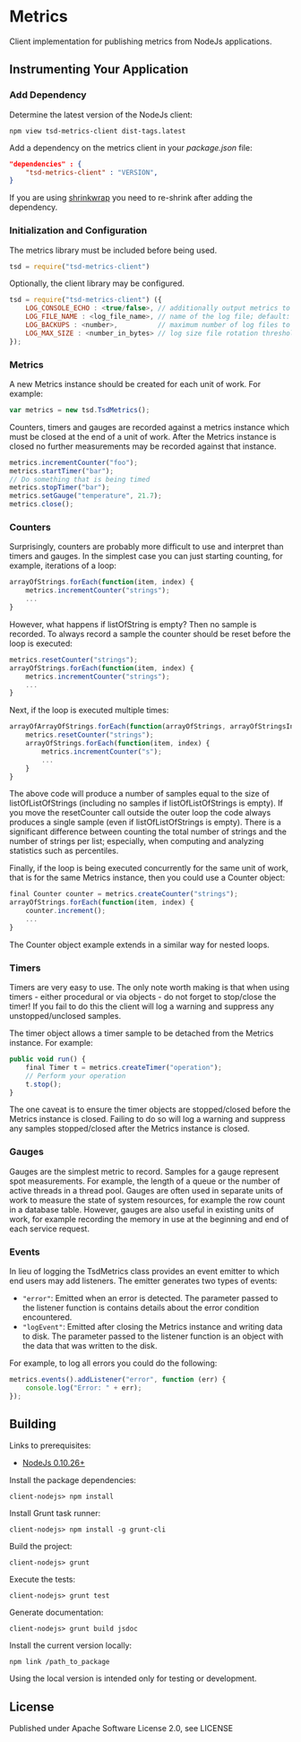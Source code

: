 Metrics
=======

Client implementation for publishing metrics from NodeJs applications.


Instrumenting Your Application
------------------------------

### Add Dependency

Determine the latest version of the NodeJs client:

    npm view tsd-metrics-client dist-tags.latest

Add a dependency on the metrics client in your *package.json* file:

```json
"dependencies" : {
    "tsd-metrics-client" : "VERSION",
}
```

If you are using [shrinkwrap](https://www.npmjs.org/doc/cli/npm-shrinkwrap.html) you need to re-shrink after adding the dependency.

### Initialization and Configuration

The metrics library must be included before being used.

```javascript
tsd = require("tsd-metrics-client")
```

Optionally, the client library may be configured.

```javascript
tsd = require("tsd-metrics-client") ({
    LOG_CONSOLE_ECHO : <true/false>, // additionally output metrics to console; default: false
    LOG_FILE_NAME : <log_file_name>, // name of the log file; default: "tsd-query.log"
    LOG_BACKUPS : <number>,          // maximum number of log files to retain; default: 10
    LOG_MAX_SIZE : <number_in_bytes> // log size file rotation threshold; default: 32 MB
});
```

### Metrics

A new Metrics instance should be created for each unit of work.  For example:

```javascript
var metrics = new tsd.TsdMetrics();
```

Counters, timers and gauges are recorded against a metrics instance which must be closed at the end of a unit of work.  After the Metrics instance is closed no further measurements may be recorded against that instance.

```javascript
metrics.incrementCounter("foo");
metrics.startTimer("bar");
// Do something that is being timed
metrics.stopTimer("bar");
metrics.setGauge("temperature", 21.7);
metrics.close();
```

### Counters

Surprisingly, counters are probably more difficult to use and interpret than timers and gauges.  In the simplest case you can just starting counting, for example, iterations of a loop:

```javascript
arrayOfStrings.forEach(function(item, index) {
    metrics.incrementCounter("strings");
    ...
}
```

However, what happens if listOfString is empty? Then no sample is recorded. To always record a sample the counter should be reset before the loop is executed:

```javascript
metrics.resetCounter("strings");
arrayOfStrings.forEach(function(item, index) {
    metrics.incrementCounter("strings");
    ...
}
```

Next, if the loop is executed multiple times:

```javascript
arrayOfArrayOfStrings.forEach(function(arrayOfStrings, arrayOfStringsIndex) {
    metrics.resetCounter("strings");
    arrayOfStrings.forEach(function(item, index) {
        metrics.incrementCounter("s");
        ...
    }
}
```

The above code will produce a number of samples equal to the size of listOfListOfStrings (including no samples if listOfListOfStrings is empty).  If you move the resetCounter call outside the outer loop the code always produces a single sample (even if listOfListOfStrings is empty).  There is a significant difference between counting the total number of strings and the number of strings per list; especially, when computing and analyzing statistics such as percentiles. 

Finally, if the loop is being executed concurrently for the same unit of work, that is for the same Metrics instance, then you could use a Counter object:

```javascript
final Counter counter = metrics.createCounter("strings");
arrayOfStrings.forEach(function(item, index) {
    counter.increment();
    ...
}
```

The Counter object example extends in a similar way for nested loops.

### Timers

Timers are very easy to use. The only note worth making is that when using timers - either procedural or via objects - do not forget to stop/close the timer!  If you fail to do this the client will log a warning and suppress any unstopped/unclosed samples.

The timer object allows a timer sample to be detached from the Metrics instance.  For example:  

```javascript
public void run() {
    final Timer t = metrics.createTimer("operation");
    // Perform your operation
    t.stop();
}
```

The one caveat is to ensure the timer objects are stopped/closed before the Metrics instance is closed.  Failing to do so will log a warning and suppress any samples stopped/closed after the Metrics instance is closed.
 
### Gauges

Gauges are the simplest metric to record.  Samples for a gauge represent spot measurements. For example, the length of a queue or the number of active threads in a thread pool.  Gauges are often used in separate units of work to measure the state of system resources, for example the row count in a database table.  However, gauges are also useful in existing units of work, for example recording the memory in use at the beginning and end of each service request.

### Events

In lieu of logging the TsdMetrics class provides an event emitter to which end users may add listeners. The emitter generates two types of events:

* `"error"`: Emitted when an error is detected. The parameter passed to the listener function is contains details about the error condition encountered.
* `"logEvent"`: Emitted after closing the Metrics instance and writing data to disk.  The parameter passed to the listener function is an object with the data that was written to the disk.

For example, to log all errors you could do the following:

```javascript
metrics.events().addListener("error", function (err) {
    console.log("Error: " + err);
});
```

Building
--------

Links to prerequisites:
* [NodeJs 0.10.26+](http://nodejs.org/download/)

Install the package dependencies:

    client-nodejs> npm install

Install Grunt task runner:

    client-nodejs> npm install -g grunt-cli

Build the project:

    client-nodejs> grunt

Execute the tests:
  
    client-nodejs> grunt test

Generate documentation:

    client-nodejs> grunt build jsdoc

Install the current version locally:

    npm link /path_to_package

Using the local version is intended only for testing or development. 

License
-------

Published under Apache Software License 2.0, see LICENSE
